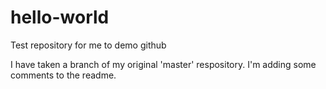 # hello-world
Test repository for me to demo github

I have taken a branch of my original 'master' respository.  I'm adding some comments to the readme.
